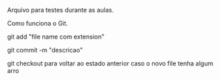 Arquivo para testes durante as aulas.

Como funciona o Git.

git add "file name com extension"

git commit -m "descricao"

git checkout para voltar ao estado anterior caso o novo file tenha algum arro